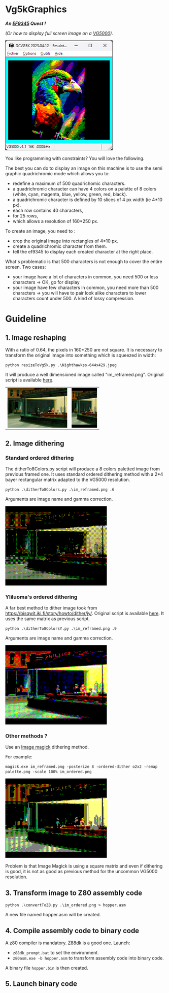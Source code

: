 # Vg5kGraphics
**_An [EF9345](https://en.wikipedia.org/wiki/Thomson_EF9345) Quest !_**

_(Or how to display full screen image on a [VG5000](https://en.wikipedia.org/wiki/Philips_VG5000))._

![Exotic](/images/exotic_parrot.png)

You like programming with constraints? You will love the following. 

The best you can do to display an image on this machine is to use the semi graphic quadrichromic mode which allows you to:
- redefine a maximum of 500 quadrichomic characters.
- a quadrichromic character can have 4 colors on a palette of 8 colors (white, cyan, magenta, blue, yellow, green, red, black).
- a quadrichromic character is defined by 10 slices of 4 px width (ie 4*10 px).
- each row contains 40 characters,
- for 25 rows,
- which allows a resolution of 160*250 px.

To create an image, you need to :
- crop the original image into rectangles of 4*10 px.
- create a quadrichromic character from them.
- tell the ef9345 to display each created character at the right place.

What's problematic is that 500 characters is not enough to cover the entire screen. Two cases: 
- your image have a lot of characters in common, you need 500 or less characters -> OK, go for display
- your image have few characters in common, you need more than 500 characters -> you will have to pair look alike characters to lower characters count under 500. 
A kind of lossy compression.

# Guideline
## 1. Image reshaping
With a ratio of 0.64, the pixels in 160*250 are not square. It is necessary to transform the original image into something which is squeezed in width:
```code
python resizeToVg5k.py .\Nighthawkss-644x429.jpeg
```
It will produce a well dimensioned image called "im_reframed.png". Original script is available [here](https://gist.github.com/mieki256/de2e21417528f724da4853cc30d9ef95).

<table>
<tr>
    <td><img src="images/Nighthawkss-644x429.jpeg" height="125"></td>
    <td><img src="images/nightawks_im_reframed.png" height="125"></td>
</tr>
</table>

## 2. Image dithering
### Standard ordered dithering
The ditherTo8Colors.py script will produce a 8 colors paletted image from previous framed one.
It uses standard ordered dithering method with a 2*4 bayer rectangular matrix adapted to the VG5000 resolution.
```code
python .\ditherTo8Colors.py .\im_reframed.png .6
```
Arguments are image name and gamma correction.

![Exotic](/images/im_ordered_standard_6.png)

### Yliluoma's ordered dithering
A far best method to dither image took from https://bisqwit.iki.fi/story/howto/dither/jy/. Original script is available [here](https://gist.github.com/mieki256/de2e21417528f724da4853cc30d9ef95).
It uses the same matrix as previous script.
```code
python .\ditherTo8ColorsY.py .\im_reframed.png .9
```
Arguments are image name and gamma correction.

![Exotic](/images/im_ordered_Yliluoma_9.png)

### Other methods ?
Use an [Image magick](https://legacy.imagemagick.org/Usage/quantize/) dithering method.

For example:
```code
magick.exe im_reframed.png -posterize 8 -ordered-dither o2x2 -remap palette.png -scale 100% im_ordered.png
```
![Exotic](/images/im_ordered_magick.png)

Problem is that Image Magick is using a square matrix and even if dithering is good, it is not as good as previous method for the uncommon VG5000 resolution.

## 3. Transform image to Z80 assembly code
```code
python .\convertToZ8.py .\im_ordered.png > hopper.asm
```
A new file named hopper.asm will be created.

## 4. Compile assembly code to binary code
A z80 compiler is mandatory. [Z88dk](https://z88dk.org/site/download) is a good one.
Launch:
- ```z88dk_prompt.bat``` to set the environment.
- ```z80asm.exe -b hopper.asm``` to transform assembly code into binary code.

A binary file ```hopper.bin``` is then created.

## 5. Launch binary code
